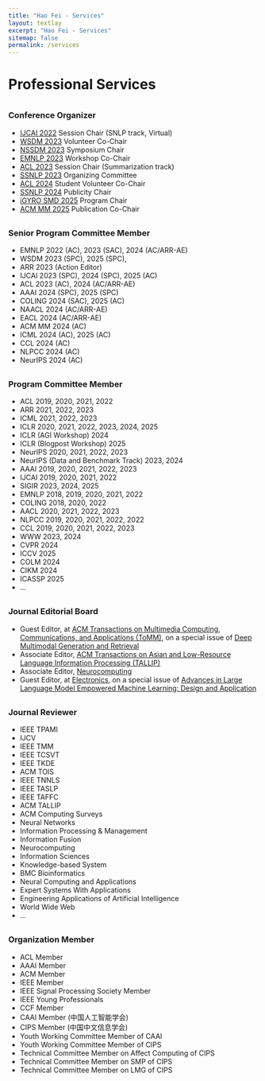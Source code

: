 ```yaml
---
title: "Hao Fei - Services"
layout: textlay
excerpt: "Hao Fei - Services"
sitemap: false
permalink: /services
---
```


# Professional Services

<div style="margin-top: 35px"></div>



### Conference Organizer

- [IJCAI 2022](https://ijcai-22.org/) Session Chair (SNLP track, Virtual)
- [WSDM 2023](https://www.wsdm-conference.org/2023/organizers/organizing-committee) Volunteer Co-Chair
- [NSSDM 2023](https://wing-nus.github.io/NSSDM-2023) Symposium Chair
- [EMNLP 2023](https://2023.emnlp.org/organization/) Workshop Co-Chair
- [ACL 2023](https://ijcai-22.org/) Session Chair (Summarization track)
- [SSNLP 2023](https://wing-nus.github.io/ssnlp-2023/) Organizing Committee
- [ACL 2024](https://2024.aclweb.org/) Student Volunteer Co-Chair
- [SSNLP 2024](https://wing-nus.github.io/ssnlp-2024/) Publicity Chair
- [iGYRO SMD 2025](https://igyro-nus.github.io/) Program Chair
- [ACM MM 2025](https://acmmm2025.org/) Publication Co-Chair



<div style="margin-top: 30px"></div>

### Senior Program Committee Member

- EMNLP 2022 (AC), 2023 (SAC), 2024 (AC/ARR-AE)
- WSDM 2023 (SPC), 2025 (SPC),
- ARR 2023 (Action Editor)
- IJCAI 2023 (SPC), 2024 (SPC), 2025 (AC)
- ACL 2023 (AC), 2024 (AC/ARR-AE)
- AAAI 2024 (SPC), 2025 (SPC) 
- COLING 2024 (SAC), 2025 (AC)
- NAACL 2024 (AC/ARR-AE)
- EACL 2024 (AC/ARR-AE)
- ACM MM 2024 (AC)
- ICML 2024 (AC), 2025 (AC)
- CCL 2024 (AC)
- NLPCC 2024 (AC)
- NeurIPS 2024 (AC)



<div style="margin-top: 30px"></div>


### Program Committee Member

- ACL 2019, 2020, 2021, 2022
- ARR 2021, 2022, 2023
- ICML 2021, 2022, 2023
- ICLR 2020, 2021, 2022, 2023, 2024, 2025
- ICLR (AGI Workshop) 2024
- ICLR (Blogpost Workshop) 2025
- NeurIPS 2020, 2021, 2022, 2023
- NeurIPS (Data and Benchmark Track) 2023, 2024
- AAAI 2019, 2020, 2021, 2022, 2023
- IJCAI 2019, 2020, 2021, 2022
- SIGIR 2023, 2024, 2025
- EMNLP 2018, 2019, 2020, 2021, 2022
- COLING 2018, 2020, 2022
- AACL 2020, 2021, 2022, 2023
- NLPCC 2019, 2020, 2021, 2022, 2022
- CCL 2019, 2020, 2021, 2022, 2023
- WWW 2023, 2024
- CVPR 2024
- ICCV 2025
- COLM 2024
- CIKM 2024
- ICASSP 2025
- ...



<div style="margin-top: 30px"></div>


### Journal Editorial Board

- Guest Editor, at [ACM Transactions on Multimedia Computing, Communications, and Applications (ToMM)](https://dl.acm.org/journal/tomm), on a special issue of [Deep Multimodal Generation and Retrieval](https://dl.acm.org/pb-assets/static_journal_pages/tomm/pdf/ACM-SI_ToMM_MMGR-1708635711467.pdf)
- Associate Editor, [ACM Transactions on Asian and Low-Resource Language Information Processing (TALLIP)](https://dl.acm.org/journal/tallip)
- Associate Editor, [Neurocomputing](https://www.sciencedirect.com/journal/neurocomputing)
- Guest Editor, at [Electronics](https://www.mdpi.com/journal/electronics), on a special issue of [Advances in Large Language Model Empowered Machine Learning: Design and Application](https://www.mdpi.com/journal/electronics/special_issues/RC9S717EB3)



<div style="margin-top: 30px"></div>


### Journal Reviewer

- IEEE TPAMI
- IJCV
- IEEE TMM
- IEEE TCSVT
- IEEE TKDE
- ACM TOIS
- IEEE TNNLS
- IEEE TASLP
- IEEE TAFFC
- ACM TALLIP
- ACM Computing Surveys
- Neural Networks
- Information Processing & Management
- Information Fusion
- Neurocomputing
- Information Sciences
- Knowledge-based System
- BMC Bioinformatics
- Neural Computing and Applications
- Expert Systems With Applications
- Engineering Applications of Artificial Intelligence
- World Wide Web
- ...




<div style="margin-top: 30px"></div>


### Organization Member

- ACL Member
- AAAI Member
- ACM Member
- IEEE Member
- IEEE Signal Processing Society Member
- IEEE Young Professionals
- CCF Member
- CAAI Member (中国人工智能学会)
- CIPS Member (中国中文信息学会)
- Youth Working Committee Member of CAAI
- Youth Working Committee Member of CIPS
- Technical Committee Member on Affect Computing of CIPS
- Technical Committee Member on SMP of CIPS
- Technical Committee Member on LMG of CIPS


